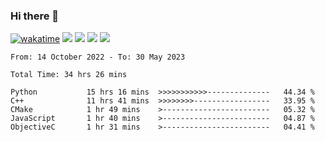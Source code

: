 ### Hi there 👋
[![wakatime](https://wakatime.com/badge/user/368879df-dc38-4b1a-86c4-8a2054a0e074.svg)](https://wakatime.com/@368879df-dc38-4b1a-86c4-8a2054a0e074)
<img src="https://img.shields.io/badge/Windows-0078D6?style=flat&logo=Windows&logoColor=white">
<img src="https://img.shields.io/badge/IntelliJ_IDEA-000000.svg?style=flat&logo=IntelliJ-IDEA&logoColor=white">
<img src="https://img.shields.io/badge/Visual_Studio_Code-007ACC?style=flat&logo=Visual-Studio-Code&logoColor=white">
<img src="https://img.shields.io/badge/Discord-5865F2?label=kano%233578&style=flat&logo=discord&logoColor=white">
<br>


<!--START_SECTION:waka-->

```text
From: 14 October 2022 - To: 30 May 2023

Total Time: 34 hrs 26 mins

Python           15 hrs 16 mins  >>>>>>>>>>>--------------   44.34 %
C++              11 hrs 41 mins  >>>>>>>>-----------------   33.95 %
CMake            1 hr 49 mins    >------------------------   05.32 %
JavaScript       1 hr 40 mins    >------------------------   04.87 %
ObjectiveC       1 hr 31 mins    >------------------------   04.41 %
```

<!--END_SECTION:waka-->
